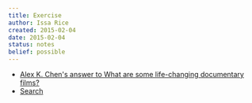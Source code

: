 ```yaml
---
title: Exercise
author: Issa Rice
created: 2015-02-04
date: 2015-02-04
status: notes
belief: possible
---
```


- [Alex K\. Chen's answer to What are some life\-changing documentary films?](https://www.quora.com/What-are-some-life-changing-documentary-films/answer/Alex-K-Chen)
- [Search](https://www.quora.com/search?q=exercise&author=16272)
